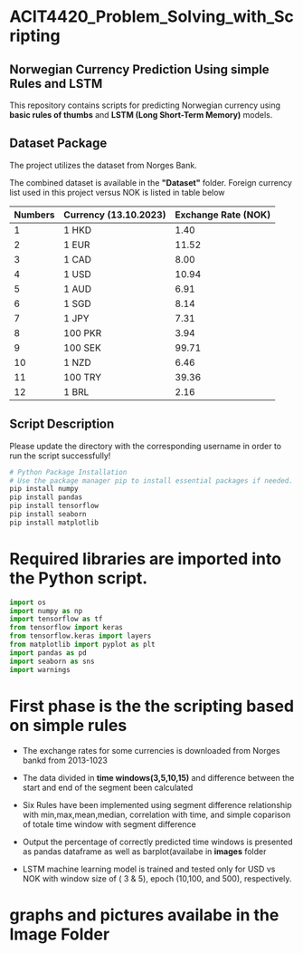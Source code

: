 # ACIT4420_Problem_Solving_with_Scripting

## Norwegian Currency Prediction Using simple Rules and LSTM 

This repository contains scripts for predicting Norwegian currency using **basic rules of thumbs** and **LSTM (Long Short-Term Memory)** models.

## Dataset Package

The project utilizes the dataset from Norges Bank.

The combined dataset is available in the **"Dataset"** folder.
Foreign currency list used in this project versus NOK is listed in table below 

| Numbers | Currency (13.10.2023) | Exchange Rate (NOK) |
|---------|------------------------|----------------------|
| 1       | 1 HKD                 | 1.40                 |
| 2       | 1 EUR                 | 11.52                |
| 3       | 1 CAD                 | 8.00                 |
| 4       | 1 USD                 | 10.94                |
| 5       | 1 AUD                 | 6.91                 |
| 6       | 1 SGD                 | 8.14                 |
| 7       | 1 JPY                 | 7.31                 |
| 8       | 100 PKR               | 3.94                 |
| 9       | 100 SEK               | 99.71                |
| 10      | 1 NZD                 | 6.46                 |
| 11      | 100 TRY               | 39.36                |
| 12      | 1 BRL                 | 2.16                 |


## Script Description



Please update the directory with the corresponding username in order to run the script successfully!

```python
# Python Package Installation
# Use the package manager pip to install essential packages if needed.
pip install numpy
pip install pandas
pip install tensorflow
pip install seaborn
pip install matplotlib
```
# Required libraries are imported into the Python script.
```python
import os
import numpy as np
import tensorflow as tf
from tensorflow import keras
from tensorflow.keras import layers
from matplotlib import pyplot as plt
import pandas as pd
import seaborn as sns
import warnings
```

# First phase is the the scripting based on simple rules 

- The exchange rates for some currencies is downloaded from Norges bankd from 2013-1023

- The data divided in **time windows(3,5,10,15)** and difference between the start and end of the segment been calculated
- Six  Rules have been implemented using segment difference relationship with min,max,mean,median, correlation with time, and simple coparison of totale time window with segment difference
- Output the percentage of correctly predicted time windows is presented as pandas dataframe as well as barplot(availabe in **images** folder
- LSTM machine learning model is trained and tested only for USD vs NOK with window size of ( 3 & 5), epoch (10,100, and 500), respectively.
# graphs and pictures availabe in the Image Folder

